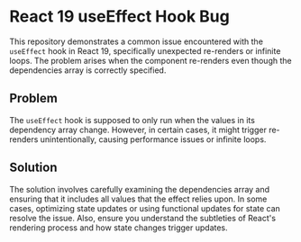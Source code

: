 # React 19 useEffect Hook Bug

This repository demonstrates a common issue encountered with the `useEffect` hook in React 19, specifically unexpected re-renders or infinite loops. The problem arises when the component re-renders even though the dependencies array is correctly specified.

## Problem
The `useEffect` hook is supposed to only run when the values in its dependency array change. However, in certain cases, it might trigger re-renders unintentionally, causing performance issues or infinite loops.

## Solution
The solution involves carefully examining the dependencies array and ensuring that it includes all values that the effect relies upon.  In some cases, optimizing state updates or using functional updates for state can resolve the issue.  Also, ensure you understand the subtleties of React's rendering process and how state changes trigger updates.